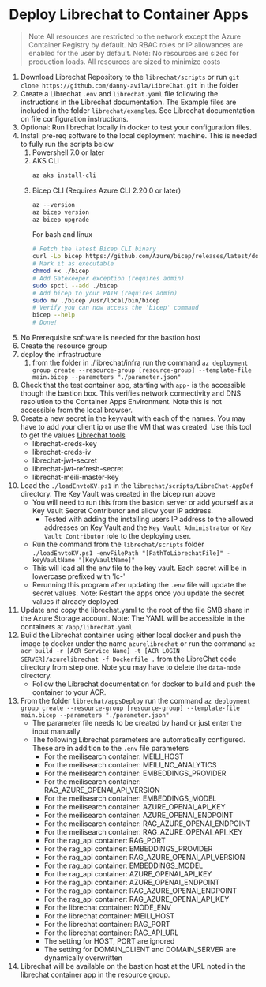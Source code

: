 # Deploy Librechat to Container Apps
> Note All resources are restricted to the network except the Azure Container Registry by default. No RBAC roles or IP allowances are enabled for the user by default.
> Note: No resources are sized for production loads. All resources are sized to minimize costs

1. Download Librechat Repository to the `librechat/scripts` or run `git clone https://github.com/danny-avila/LibreChat.git` in the folder
1. Create a Librechat `.env` and `librechat.yaml` file following the instructions in the Librechat documentation. The Example files are included in the folder `librechat/examples`. See Librechat documentation on file configuration instructions.
1. Optional: Run librechat locally in docker to test your configuration files.
1. Install pre-req software to the local deployment machine. This is needed to fully run the scripts below
    1. Powershell 7.0 or later
    1. AKS CLI
        ```powershell
        az aks install-cli
        ```
    1. Bicep CLI (Requires Azure CLI 2.20.0 or later)
        ```powershell
        az --version
        az bicep version
        az bicep upgrade
        ```
        For bash and linux
        ```bash
        # Fetch the latest Bicep CLI binary
        curl -Lo bicep https://github.com/Azure/bicep/releases/latest/download/bicep-osx-x64
        # Mark it as executable
        chmod +x ./bicep
        # Add Gatekeeper exception (requires admin)
        sudo spctl --add ./bicep
        # Add bicep to your PATH (requires admin)
        sudo mv ./bicep /usr/local/bin/bicep
        # Verify you can now access the 'bicep' command
        bicep --help
        # Done!
        ```
1. No Prerequisite software is needed for the bastion host
1. Create the resource group
1. deploy the infrastructure
    1. from the folder in ./librechat/infra run the command `az deployment group create --resource-group [resource-group] --template-file main.bicep --parameters "./parameter.json"`
1. Check that the test container app, starting with `app-` is the accessible though the bastion box. This verifies network connectivity and DNS resolution to the Container Apps Environment. Note this is not accessible from the local browser.
1. Create a new secret in the keyvault with each of the names. You may have to add your client ip or use the VM that was created. Use this tool to get the values [Librechat tools](https://www.librechat.ai/toolkit/creds_generator)
    * librechat-creds-key
    * librechat-creds-iv
    * librechat-jwt-secret
    * librechat-jwt-refresh-secret
    * librechat-meili-master-key
1. Load the `./loadEnvtoKV.ps1` in the `librechat/scripts/LibreChat-AppDef` directory. The Key Vault was created in the bicep run above
    * You will need to run this from the baston server or add yourself as a Key Vault Secret Contributor and allow your IP address. 
        * Tested with adding the installing users IP address to the allowed addresses on Key Vault and the `Key Vault Administrator` or `Key Vault Contributor` role to the deploying user.
    * Run the command from the `librechat/scripts` folder  `./loadEnvtoKV.ps1 -envFilePath "[PathToLibrechatFile]" -keyVaultName "[KeyVaultName]"`
    * This will load all the env file to the key vault. Each secret will be in lowercase prefixed with 'lc-'
    * Rerunning this program after updating the `.env` file will update the secret values. Note: Restart the apps once you update the secret values if already deployed 
1. Update and copy the librechat.yaml to the root of the file SMB share in the Azure Storage account. Note: The YAML will be accessible in the containers at `/app/librechat.yaml`
1. Build the Librechat container using either local docker and push the image to docker under the name `azurelibrechat` or run the command `az acr build -r [ACR Service Name] -t [ACR LOGIN SERVER]/azurelibrechat -f Dockerfile .` from the LibreChat code directory from step one. Note you may have to delete the `data-node` directory.
    * Follow the Librechat documentation for docker to build and push the container to your ACR. 
1. From the folder `librechat/appsDeploy` run the command `az deployment group create --resource-group [resource-group] --template-file main.bicep --parameters "./parameter.json"` 
    * The parameter file needs to be created by hand or just enter the input manually
    * The following Librechat parameters are automatically configured. These are in addition to the `.env` file parameters
        * For the meilisearch container: MEILI_HOST
        * For the meilisearch container: MEILI_NO_ANALYTICS
        * For the meilisearch container: EMBEDDINGS_PROVIDER
        * For the meilisearch container: RAG_AZURE_OPENAI_API_VERSION
        * For the meilisearch container: EMBEDDINGS_MODEL
        * For the meilisearch container: AZURE_OPENAI_API_KEY
        * For the meilisearch container: AZURE_OPENAI_ENDPOINT
        * For the meilisearch container: RAG_AZURE_OPENAI_ENDPOINT
        * For the meilisearch container: RAG_AZURE_OPENAI_API_KEY
        * For the rag_api container: RAG_PORT
        * For the rag_api container: EMBEDDINGS_PROVIDER
        * For the rag_api container: RAG_AZURE_OPENAI_API_VERSION
        * For the rag_api container: EMBEDDINGS_MODEL
        * For the rag_api container: AZURE_OPENAI_API_KEY
        * For the rag_api container: AZURE_OPENAI_ENDPOINT
        * For the rag_api container: RAG_AZURE_OPENAI_ENDPOINT
        * For the rag_api container: RAG_AZURE_OPENAI_API_KEY
        * For the librechat container: NODE_ENV
        * For the librechat container: MEILI_HOST
        * For the librechat container: RAG_PORT
        * For the librechat container: RAG_API_URL
        * The setting for HOST, PORT are ignored
        * The setting for DOMAIN_CLIENT and DOMAIN_SERVER are dynamically overwritten
1. Librechat will be available on the bastion host at the URL noted in the librechat container app in the resource group.
